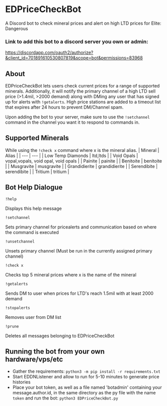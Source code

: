 # EDPriceCheckBot
A Discord bot to check mineral prices and alert on high LTD prices for Elite: Dangerous

### Link to add this bot to a discord server you own or admin:
https://discordapp.com/oauth2/authorize?&client_id=701891610530807819&scope=bot&permissions=83968

## About
EDPriceCheckBot lets users check current prices for a range of supported minerals.  Additionally, it will notify the primary channel of a high LTD sell price (>1.4mil, >2000 demand) along with DMing any user that has signed up for alerts with `!getalerts`.  High price stations are added to a timeout list that expires after 24 hours to prevent DM/Channel spam.

Upon adding the bot to your server, make sure to use the `!setchannel` command in the channel you want it to respond to commands in.

## Supported Minerals
While using the `!check x` command where x is the mineral alias.
| Mineral | Alias |
| --- | --- |
| Low Temp Diamonds | ltd,ltds |
| Void Opals | vopal,vopals, void opal, void opals |
| Painite | painite |
| Benitoite | benitoite |
| Musgravite | musgravite |
| Grandidierite | grandidierite |
| Serendibite | serendibite |
| Tritium | tritium |

## Bot Help Dialogue
`!help`

Displays this help message

`!setchannel`

Sets primary channel for pricealerts and communication based on where the command is executed

`!unsetchannel`

Unsets primary channel (Must be run in the currently assigned primary channel)

`!check x`

Checks top 5 mineral prices where x is the name of the mineral

`!getalerts`

Sends DM to user when prices for LTD's reach 1.5mil with at least 2000 demand

`!stopalerts`

Removes user from DM list

`!prune`

Deletes all messages belonging to EDPriceCheckBot

## Running the bot from your own hardware/vps/etc
* Gather the requirements:
    `python3 -m pip install -r requirements.txt`
* Start EDDNListener and allow to run for 5-10 minutes to generate price histories
* Place your bot token, as well as a file named 'botadmin' containing your message.author.id, in the same directory as the py file with the name `token` and run the bot:
    `python3 EDPriceCheckBot.py`

